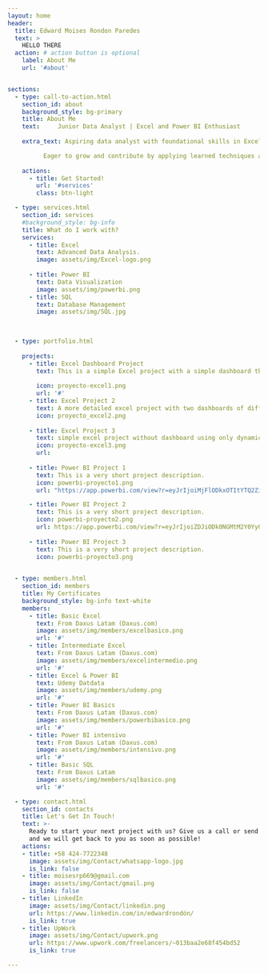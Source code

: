 ```yaml
---
layout: home
header:
  title: Edward Moises Rondon Paredes
  text: >
    HELLO THERE
  action: # action button is optional
    label: About Me
    url: '#about'


sections:
  - type: call-to-action.html
    section_id: about
    background_style: bg-primary
    title: About Me
    text:     Junior Data Analyst | Excel and Power BI Enthusiast
    
    extra_text: Aspiring data analyst with foundational skills in Excel, Power BI, and data visualization. Passionate about transforming raw data into meaningful insights through interactive dashboards and clear visuals. Skilled in basic data cleaning, analysis, and creating reports to support decision-making.  

          Eager to grow and contribute by applying learned techniques and exploring innovative solutions to data challenges. Committed to delivering reliable and detail-oriented work while continuously improving and gaining expertise in the field.
          
    actions:
      - title: Get Started!
        url: '#services'
        class: btn-light

  - type: services.html
    section_id: services
    #background_style: bg-info
    title: What do I work with?
    services:
      - title: Excel
        text: Advanced Data Analysis.
        image: assets/img/Excel-logo.png
        
      - title: Power BI
        text: Data Visualization
        image: assets/img/powerbi.png
      - title: SQL
        text: Database Management
        image: assets/img/SQL.jpg
        
    

  - type: portfolio.html
    
    projects:
      - title: Excel Dashboard Project 
        text: This is a simple Excel project with a simple dashboard that updates when you update the database
      
        icon: proyecto-excel1.png
        url: '#'
      - title: Excel Project 2
        text: A more detailed excel project with two dashboards of different reports
        icon: proyecto_excel2.png
        
      - title: Excel Project 3
        text: simple excel project without dashboard using only dynamic tables and few formulas to do the analysis
        icon: proyecto-excel3.png
        url:
        
      - title: Power BI Project 1 
        text: This is a very short project description.
        icon: powerbi-proyecto1.png
        url: "https://app.powerbi.com/view?r=eyJrIjoiMjFlODkxOTItYTQ2Zi00NWQ1LThiODAtZTYzYmUzODQ0NTI2IiwidCI6ImRjMjVjYjUzLTAxNDktNDM0OC1hMjFkLWU1NGVjZjkwZWY2NyIsImMiOjR9"

      - title: Power BI Project 2
        text: This is a very short project description.
        icon: powerbi-proyecto2.png
        url: https://app.powerbi.com/view?r=eyJrIjoiZDJiODk0NGMtM2Y0Yy00ZDQ2LWE4YzktMDQzOGEzODExNzQ4IiwidCI6ImRjMjVjYjUzLTAxNDktNDM0OC1hMjFkLWU1NGVjZjkwZWY2NyIsImMiOjR9
        
      - title: Power BI Project 3
        text: This is a very short project description.
        icon: powerbi-proyecto3.png
        

  - type: members.html
    section_id: members
    title: My Certificates
    background_style: bg-info text-white
    members:
      - title: Basic Excel
        text: From Daxus Latam (Daxus.com)
        image: assets/img/members/excelbasico.png
        url: '#'
      - title: Intermediate Excel
        text: From Daxus Latam (Daxus.com)
        image: assets/img/members/excelintermedio.png
        url: '#'
      - title: Excel & Power BI
        text: Udemy Datdata
        image: assets/img/members/udemy.png
        url: '#'
      - title: Power BI Basics
        text: From Daxus Latam (Daxus.com)
        image: assets/img/members/powerbibasico.png
        url: '#'
      - title: Power BI intensivo
        text: From Daxus Latam (Daxus.com)
        image: assets/img/members/intensivo.png
        url: '#'
      - title: Basic SQL
        text: From Daxus Latam
        image: assets/img/members/sqlbasico.png
        url: '#'

  - type: contact.html
    section_id: contacts
    title: Let's Get In Touch!
    text: >-
      Ready to start your next project with us? Give us a call or send us an email
      and we will get back to you as soon as possible!
    actions:
    - title: +58 424-7722348
      image: assets/img/Contact/whatsapp-logo.jpg
      is_link: false
    - title: moisesrp669@gmail.com
      image: assets/img/Contact/gmail.png
      is_link: false
    - title: LinkedIn
      image: assets/img/Contact/linkedin.png
      url: https://www.linkedin.com/in/edwardrondón/
      is_link: true
    - title: UpWork
      image: assets/img/Contact/upwork.png
      url: https://www.upwork.com/freelancers/~013baa2e68f454bd52
      is_link: true

---
```

